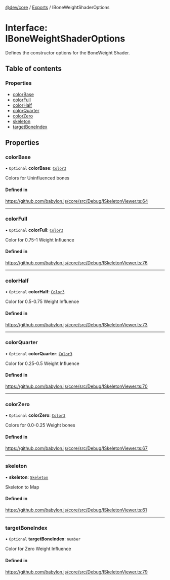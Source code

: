 [@dev/core](../README.md) / [Exports](../modules.md) / IBoneWeightShaderOptions

# Interface: IBoneWeightShaderOptions

Defines the constructor options for the BoneWeight Shader.

## Table of contents

### Properties

- [colorBase](IBoneWeightShaderOptions.md#colorbase)
- [colorFull](IBoneWeightShaderOptions.md#colorfull)
- [colorHalf](IBoneWeightShaderOptions.md#colorhalf)
- [colorQuarter](IBoneWeightShaderOptions.md#colorquarter)
- [colorZero](IBoneWeightShaderOptions.md#colorzero)
- [skeleton](IBoneWeightShaderOptions.md#skeleton)
- [targetBoneIndex](IBoneWeightShaderOptions.md#targetboneindex)

## Properties

### colorBase

• `Optional` **colorBase**: [`Color3`](../classes/Color3.md)

Colors for Uninfluenced bones

#### Defined in

https://github.com/babylon.js/core/src/Debug/ISkeletonViewer.ts:64

___

### colorFull

• `Optional` **colorFull**: [`Color3`](../classes/Color3.md)

Color for 0.75-1 Weight Influence

#### Defined in

https://github.com/babylon.js/core/src/Debug/ISkeletonViewer.ts:76

___

### colorHalf

• `Optional` **colorHalf**: [`Color3`](../classes/Color3.md)

Color for 0.5-0.75 Weight Influence

#### Defined in

https://github.com/babylon.js/core/src/Debug/ISkeletonViewer.ts:73

___

### colorQuarter

• `Optional` **colorQuarter**: [`Color3`](../classes/Color3.md)

Color for 0.25-0.5 Weight Influence

#### Defined in

https://github.com/babylon.js/core/src/Debug/ISkeletonViewer.ts:70

___

### colorZero

• `Optional` **colorZero**: [`Color3`](../classes/Color3.md)

Colors for 0.0-0.25 Weight bones

#### Defined in

https://github.com/babylon.js/core/src/Debug/ISkeletonViewer.ts:67

___

### skeleton

• **skeleton**: [`Skeleton`](../classes/Skeleton.md)

Skeleton to Map

#### Defined in

https://github.com/babylon.js/core/src/Debug/ISkeletonViewer.ts:61

___

### targetBoneIndex

• `Optional` **targetBoneIndex**: `number`

Color for Zero Weight Influence

#### Defined in

https://github.com/babylon.js/core/src/Debug/ISkeletonViewer.ts:79
